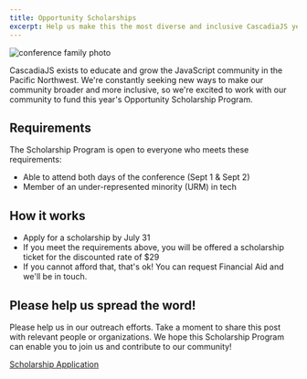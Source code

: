 ```yaml
---
title: Opportunity Scholarships
excerpt: Help us make this the most diverse and inclusive CascadiaJS yet!
---
```


![conference family photo](/images/cjs19-family.jpg)

CascadiaJS exists to educate and grow the JavaScript community in the Pacific Northwest. We're constantly seeking new ways to make our community broader and more inclusive, so we're excited to work with our community to fund this year's Opportunity Scholarship Program.

## Requirements

The Scholarship Program is open to everyone who meets these requirements:

- Able to attend both days of the conference (Sept 1 &amp; Sept 2)
- Member of an under-represented minority (URM) in tech 

## How it works

- Apply for a scholarship by <span class="highlight warning">July 31</a>
- If you meet the requirements above, you will be offered a scholarship ticket for the discounted rate of $29
- If you cannot afford that, that's ok! You can request Financial Aid and we'll be in touch.


## Please help us spread the word!

Please help us in our outreach efforts. Take a moment to share this post with relevant people or organizations. We hope this Scholarship Program can enable you to join us and contribute to our community!

<div class="cta"><a href="https://cascadiajs.typeform.com/to/J0fNmX">Scholarship Application</a></div>
